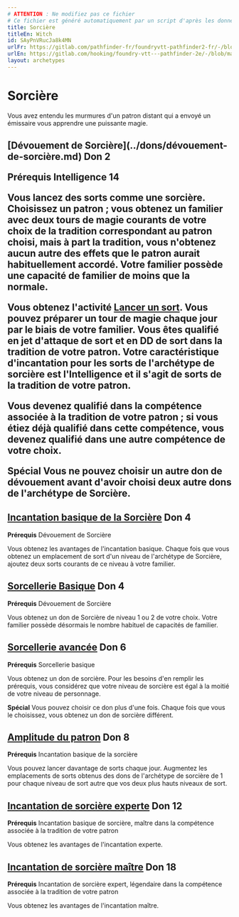 ```yaml
---
# ATTENTION : Ne modifiez pas ce fichier
# Ce fichier est généré automatiquement par un script d'après les données du module Foundry VTT officiel et de sa traduction
title: Sorcière
titleEn: Witch
id: SAyPnVRucJa8k4MN
urlFr: https://gitlab.com/pathfinder-fr/foundryvtt-pathfinder2-fr/-/blob/master/data/archetypes/SAyPnVRucJa8k4MN.htm
urlEn: https://gitlab.com/hooking/foundry-vtt---pathfinder-2e/-/blob/master/packs/data/archetypes.db/witch.json
layout: archetypes
---
```

# Sorcière

Vous avez entendu les murmures d'un patron distant qui a envoyé un émissaire vous apprendre une puissante magie.

<h2 style="text-align: left;">[Dévouement de Sorcière](../dons/dévouement-de-sorcière.md) Don 2

**Prérequis** Intelligence 14

Vous lancez des sorts comme une sorcière. Choisissez un patron ; vous obtenez un familier avec deux tours de magie courants de votre choix de la tradition correspondant au patron choisi, mais à part la tradition, vous n'obtenez aucun autre des effets que le patron aurait habituellement accordé. Votre familier possède une capacité de familier de moins que la normale.

Vous obtenez l'activité [Lancer un sort](../actions/lancer-un-sort.md). Vous pouvez préparer un tour de magie chaque jour par le biais de votre familier. Vous êtes qualifié en  jet d'attaque de sort et en DD de sort dans la tradition de votre patron. Votre caractéristique d'incantation pour les sorts de l'archétype de sorcière est l'Intelligence et il s'agit de sorts de la tradition de votre patron.

Vous devenez qualifié dans la compétence associée à la tradition de votre patron ; si vous étiez déjà qualifié dans cette compétence, vous devenez qualifié dans une autre compétence de votre choix.

**Spécial** Vous ne pouvez choisir un autre don de dévouement avant d'avoir choisi deux autre dons de l'archétype de Sorcière.

## [Incantation basique de la Sorcière](../dons/incantation-basique-de-la-sorcière.md) Don 4

**Prérequis** Dévouement de Sorcière

Vous obtenez les avantages de l'incantation basique. Chaque fois que vous obtenez un emplacement de sort d'un niveau de l'archétype de Sorcière, ajoutez deux sorts courants de ce niveau à votre familier.

## [Sorcellerie Basique](../dons/sorcellerie-basique.md) Don 4

**Prérequis** Dévouement de Sorcière

Vous obtenez un don de Sorcière de niveau 1 ou 2 de votre choix. Votre familier possède désormais le nombre habituel de capacités de familier.

## [Sorcellerie avancée](../dons/sorcellerie-avancée.md) Don 6

**Prérequis** Sorcellerie basique

Vous obtenez un don de sorcière. Pour les besoins d'en remplir les prérequis, vous considérez que votre niveau de sorcière est égal à la moitié de votre niveau de personnage.

**Spécial** Vous pouvez choisir ce don plus d'une fois. Chaque fois que vous le choisissez, vous obtenez un don de sorcière différent.

## [Amplitude du patron](../dons/amplitude-du-patron.md) Don 8

**Prérequis** Incantation basique de la sorcière

Vous pouvez lancer davantage de sorts chaque jour. Augmentez les emplacements de sorts obtenus des dons de l'archétype de sorcière de 1 pour chaque niveau de sort autre que vos deux plus hauts niveaux de sort.

## [Incantation de sorcière experte](../dons/incantation-de-sorcière-experte.md) Don 12

**Prérequis** Incantation basique de sorcière, maître dans la compétence associée à la tradition de votre patron

Vous obtenez les avantages de l'incantation experte.

## [Incantation de sorcière maître](../dons/incantation-de-sorcière-maître.md) Don 18

**Prérequis** Incantation de sorcière expert, légendaire  dans la compétence associée à la tradition de votre patron

Vous obtenez les avantages de l'incantation maître.
